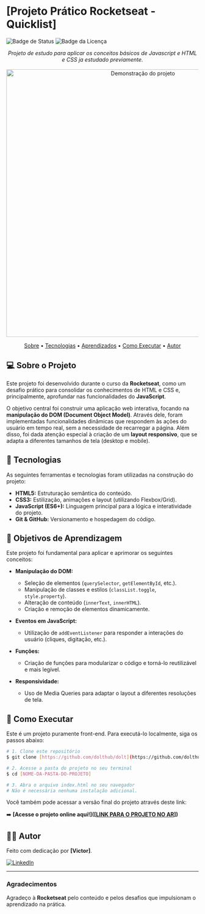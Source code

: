 # [Projeto Prático Rocketseat - Quicklist]

![Badge de Status](https://img.shields.io/badge/status-conclu%C3%ADdo-brightgreen)
![Badge da Licença](https://img.shields.io/badge/licen%C3%A7a-MIT-blue)

<p align="center">
  <em>Projeto de estudo para aplicar os conceitos básicos de Javascript e HTML e CSS ja estudado previamente.</em>
  <br>
  <br>
  <a href="(https://lista-de-compras-rocketseat-one.vercel.app/)">
    <img src="[LINK PARA UMA IMAGEM OU GIF DO SEU PROJETO]" alt="Demonstração do projeto" width="700"/>
  </a>
</p>

<p align="center">
  <a href="#-sobre-o-projeto">Sobre</a> • 
  <a href="#-tecnologias">Tecnologias</a> • 
  <a href="#-objetivos-de-aprendizagem">Aprendizados</a> • 
  <a href="#-como-executar">Como Executar</a> • 
  <a href="#-autor">Autor</a>
</p>

## 💻 Sobre o Projeto

Este projeto foi desenvolvido durante o curso da **Rocketseat**, como um desafio prático para consolidar os conhecimentos de HTML e CSS e, principalmente, aprofundar nas funcionalidades do **JavaScript**.

O objetivo central foi construir uma aplicação web interativa, focando na **manipulação do DOM (Document Object Model)**. Através dele, foram implementadas funcionalidades dinâmicas que respondem às ações do usuário em tempo real, sem a necessidade de recarregar a página. Além disso, foi dada atenção especial à criação de um **layout responsivo**, que se adapta a diferentes tamanhos de tela (desktop e mobile).

## 🚀 Tecnologias

As seguintes ferramentas e tecnologias foram utilizadas na construção do projeto:

- **HTML5:** Estruturação semântica do conteúdo.
- **CSS3:** Estilização, animações e layout (utilizando Flexbox/Grid).
- **JavaScript (ES6+):** Linguagem principal para a lógica e interatividade do projeto.
- **Git & GitHub:** Versionamento e hospedagem do código.

## 🎯 Objetivos de Aprendizagem

Este projeto foi fundamental para aplicar e aprimorar os seguintes conceitos:

- **Manipulação do DOM:**
  - Seleção de elementos (`querySelector`, `getElementById`, etc.).
  - Manipulação de classes e estilos (`classList.toggle`, `style.property`).
  - Alteração de conteúdo (`innerText`, `innerHTML`).
  - Criação e remoção de elementos dinamicamente.

- **Eventos em JavaScript:**
  - Utilização de `addEventListener` para responder a interações do usuário (cliques, digitação, etc.).

- **Funções:**
  - Criação de funções para modularizar o código e torná-lo reutilizável e mais legível.

- **Responsividade:**
  - Uso de Media Queries para adaptar o layout a diferentes resoluções de tela.

## 🔧 Como Executar

Este é um projeto puramente front-end. Para executá-lo localmente, siga os passos abaixo:

```bash
# 1. Clone este repositório
$ git clone [https://github.com/dolthub/dolt](https://github.com/dolthub/dolt)

# 2. Acesse a pasta do projeto no seu terminal
$ cd [NOME-DA-PASTA-DO-PROJETO]

# 3. Abra o arquivo index.html no seu navegador
# Não é necessária nenhuma instalação adicional.
```

Você também pode acessar a versão final do projeto através deste link:

➡️ **[Acesse o projeto online aqui!]([[LINK PARA O PROJETO NO AR](https://lista-de-compras-rocketseat-one.vercel.app/)])**

## 👨‍💻 Autor

Feito com dedicação por **[Victor]**.

[![LinkedIn](https://img.shields.io/badge/LinkedIn-0077B5?style=for-the-badge&logo=linkedin&logoColor=white)](https://www.linkedin.com/in/victoraugustobuzetto/)

---

### Agradecimentos

Agradeço à **Rocketseat** pelo conteúdo e pelos desafios que impulsionam o aprendizado na prática.

